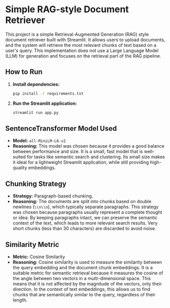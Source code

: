 # Simple RAG-style Document Retriever

This project is a simple Retrieval-Augmented Generation (RAG) style document retriever built with Streamlit. It allows users to upload documents, and the system will retrieve the most relevant chunks of text based on a user's query. This implementation does not use a Large Language Model (LLM) for generation and focuses on the retrieval part of the RAG pipeline.

## How to Run

1.  **Install dependencies:**
    ```bash
    pip install -r requirements.txt
    ```

2.  **Run the Streamlit application:**
    ```bash
    streamlit run app.py
    ```

## SentenceTransformer Model Used

*   **Model:** `all-MiniLM-L6-v2`
*   **Reasoning:** This model was chosen because it provides a good balance between performance and size. It is a small, fast model that is well-suited for tasks like semantic search and clustering. Its small size makes it ideal for a lightweight Streamlit application, while still providing high-quality embeddings.

## Chunking Strategy

*   **Strategy:** Paragraph-based chunking.
*   **Reasoning:** The documents are split into chunks based on double newlines (`\\n\\n`), which typically separate paragraphs. This strategy was chosen because paragraphs usually represent a complete thought or idea. By keeping paragraphs intact, we can preserve the semantic context of the text, which leads to more relevant search results. Very short chunks (less than 30 characters) are discarded to avoid noise.

## Similarity Metric

*   **Metric:** Cosine Similarity
*   **Reasoning:** Cosine similarity is used to measure the similarity between the query embedding and the document chunk embeddings. It is a suitable metric for semantic retrieval because it measures the cosine of the angle between two vectors in a multi-dimensional space. This means that it is not affected by the magnitude of the vectors, only their direction. In the context of text embeddings, this allows us to find chunks that are semantically similar to the query, regardless of their length.
